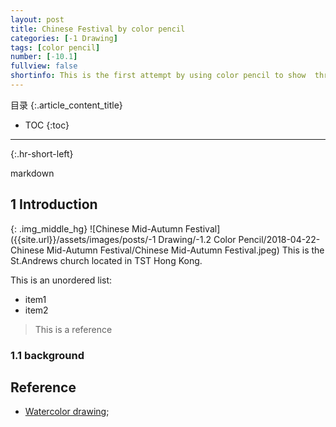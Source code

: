 ```yaml
---
layout: post
title: Chinese Festival by color pencil  
categories: [-1 Drawing]
tags: [color pencil]
number: [-10.1]
fullview: false
shortinfo: This is the first attempt by using color pencil to show  three types of texture in chinese festival categories.
---
```

目录
{:.article_content_title}

* TOC
{:toc}

---
{:.hr-short-left}

markdown

## 1 Introduction

{: .img_middle_hg}
![Chinese Mid-Autumn Festival]({{site.url}}/assets/images/posts/-1 Drawing/-1.2 Color Pencil/2018-04-22-Chinese Mid-Autumn Festival/Chinese Mid-Autumn Festival.jpeg)
This is the St.Andrews church located in TST Hong Kong.

This is an unordered list:

- item1
- item2

> This is a reference

### 1.1 background


## Reference

- [Watercolor drawing](https://www.youtube.com/watch?v=qDqpmSwyHqQ);





